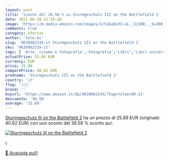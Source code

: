 ```yaml
---
layout: post
title: 'sconto del 36.58 % su Sturmgeschutz III on the Battlefield 2  '
date: 2021-06-28 21:59:28
image: 'https://m.media-amazon.com/images/I/51babLX3-oL._SL500_._SL400_.jpg'
comments: true
category: ofertas
author: 'tole.es'
slug: '963896233X-it Sturmgeschutz III on the Battlefield 2'
sku: '963896233X-it'
tags: [ 'Arte, cinema e fotografia','Fotografia','Libri','Libri universitari','Libri universitari scienze sociali','Pittogrammi di storia militare','Scienze militari','Scienze, tecnologia e medicina','Società e scienze sociali','Storia','Storia contemporanea dal XX secolo a oggi','Storia militare','Trasporti e meccanica', ]
actualPrice: 25.89 EUR
currency: EUR
price: 25.89
comparePrice: 40.82 EUR
prodname: 'Sturmgeschutz III on the Battlefield 2'
country: 'it'
flag: '🇮🇹'
brand: ''
buyurl: 'https://www.amazon.it/dp/963896233X/?tag=tolees00-21'
descuento: '36.58'
average: '25.89'
---
```


[Sturmgeschutz III on the Battlefield 2](https://www.amazon.it/dp/963896233X/?tag=tolees00-21) ha un prezzo di 25.89 EUR (originale: 40.82 EUR) con uno sconto del 36.58 % sconto qui:

[![Sturmgeschutz III on the Battlefield 2](https://m.media-amazon.com/images/I/51babLX3-oL._SL500_._SL400_.jpg)](https://www.amazon.it/dp/963896233X/?tag=tolees00-21)

ℹ️:


[🛒 Acquista qui!!](https://www.amazon.it/dp/963896233X/?tag=tolees00-21)
